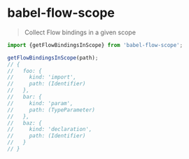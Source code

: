 # babel-flow-scope

> Collect Flow bindings in a given scope

```js
import {getFlowBindingsInScope} from 'babel-flow-scope';

getFlowBindingsInScope(path);
// {
//   foo: {
//     kind: 'import',
//     path: (Identifier)
//   },
//   bar: {
//     kind: 'param',
//     path: (TypeParameter)
//   },
//   baz: {
//     kind: 'declaration',
//     path: (Identifier)
//   }
// }
```
